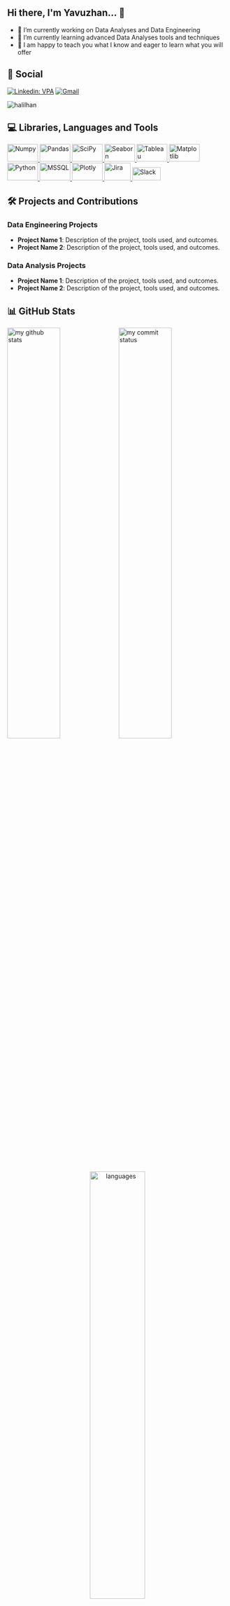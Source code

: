 ## Hi there, I'm Yavuzhan... 👋

- 🔭 I’m currently working on Data Analyses and Data Engineering
- 🌱 I’m currently learning advanced Data Analyses tools and techniques
- 💬 I am happy to teach you what I know and eager to learn what you will offer

## 👥 Social

[![Linkedin: VPA](https://img.shields.io/badge/linkedin-%230077B5.svg?&style=for-the-badge&logo=linkedin&logoColor=white)](https://www.linkedin.com/in/hymekeci/)
[![Gmail](https://img.shields.io/badge/gmail-f1f2f6.svg?&style=for-the-badge&logo=gmail&logoColor=red)](mailto:h.y.mekeci@gmail.com)
<p align="left"> <img src="https://komarev.com/ghpvc/?username=halilhan" alt="halilhan" /> </p>

## 💻 Libraries, Languages and Tools

<a href="https://numpy.org/" target="_blank"> <img src="https://numpy.org/doc/stable/_static/numpylogo.svg" alt="Numpy" width="70" height="40"/> </a>
<a href="https://pandas.pydata.org/" target="_blank"> <img src="https://upload.wikimedia.org/wikipedia/commons/e/ed/Pandas_logo.svg" alt="Pandas" width="70" height="40"/> </a>
<a href="https://www.scipy.org/" target="_blank"> <img src="https://bids.berkeley.edu/sites/default/files/styles/250x140/public/projects/scipy_logo_450x254.png?itok=iYqgsiQs" alt="SciPy" width="70" height="40"/> </a>
<a href="https://seaborn.pydata.org/" target="_blank"> <img src="https://seaborn.pydata.org/_static/logo-wide-lightbg.svg" alt="Seaborn" width="70" height="40"/> </a>
<a href="https://www.tableau.com/" target="_blank"> <img src="https://static.wixstatic.com/media/e16c6a_3ad31c0baa1d45e88d15b1f9ed24b576~mv2.png/v1/fit/w_400%2Ch_232%2Cal_c/file.png" alt="Tableau" width="70" height="40"/> </a>
<a href="https://matplotlib.org/" target="_blank"> <img src="https://matplotlib.org/stable/_static/logo2_compressed.svg" alt="Matplotlib" width="70" height="40"/> </a>
<a href="https://www.python.org/" target="_blank"> <img src="https://www.python.org/static/community_logos/python-logo.png" alt="Python" width="70" height="40"/> </a>
<a href="https://www.microsoft.com/en-us/sql-server" target="_blank"> <img src="https://www.svgrepo.com/show/303229/microsoft-sql-server-logo.svg" alt="MSSQL"  width="70" height="40"/> </a>
<a href="https://plotly.com/" target="_blank"> <img src="https://www.vectorlogo.zone/logos/plot_ly/plot_ly-official.svg" alt="Plotly" width="70" height="40"/> </a>
<a href="https://www.atlassian.com/software/jira" target="_blank"> <img src="https://aptgadget.com/wp-content/uploads/2018/10/jira-alternatives-1024x501.png" alt="Jira" width="60" height="40"/> </a>
<a href="https://slack.com/" target="_blank"> <img src="https://upload.wikimedia.org/wikipedia/commons/thumb/b/b9/Slack_Technologies_Logo.svg/1280px-Slack_Technologies_Logo.svg.png" alt="Slack" width="65" height="30"/> </a>

## 🛠️ Projects and Contributions

### Data Engineering Projects
- **Project Name 1**: Description of the project, tools used, and outcomes.
- **Project Name 2**: Description of the project, tools used, and outcomes.

### Data Analysis Projects
- **Project Name 1**: Description of the project, tools used, and outcomes.
- **Project Name 2**: Description of the project, tools used, and outcomes.

## 📊 GitHub Stats

<p align="left">
<img src="https://github-readme-stats.vercel.app/api?username=halilhan&theme=white-black" alt="my github stats" width="49%"/>&nbsp;
<img src="https://github-readme-streak-stats.herokuapp.com/?user=halilhan&theme=white-black" alt="my commit status" width="49%" />
</p>
<p align="center">
<img src="https://github-readme-stats.vercel.app/api/top-langs/?username=halilhan&theme=white-black&layout=compact" alt="languages" width="50%" >
</p>
